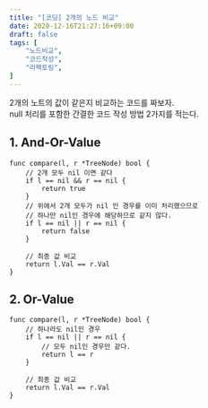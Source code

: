 ```yaml
---
title: "[코딩] 2개의 노드 비교"
date: 2020-12-16T21:27:16+09:00
draft: false
tags: [
    "노드비교",
    "코드작성",
    "리팩토링",
]
---
```

2개의 노트의 값이 같은지 비교하는 코드를 짜보자.  
null 처리를 포함한 간결한 코드 작성 방법 2가지를 적는다.

## 1. And-Or-Value
~~~
func compare(l, r *TreeNode) bool {
    // 2개 모두 nil 이면 같다
    if l == nil && r == nil { 
        return true
    }
    // 위에서 2개 모두가 nil 인 경우를 이미 처리했으므로
    // 하나만 nil인 경우에 해당하므로 같지 않다.
    if l == nil || r == nil {
        return false
    }

    // 최종 값 비교
    return l.Val == r.Val
}
~~~

## 2. Or-Value
~~~
func compare(l, r *TreeNode) bool {
    // 하나라도 nil인 경우
    if l == nil || r == nil { 
        // 모두 nil인 경우만 같다.
        return l == r
    }

    // 최종 값 비교
    return l.Val == r.Val
}
~~~